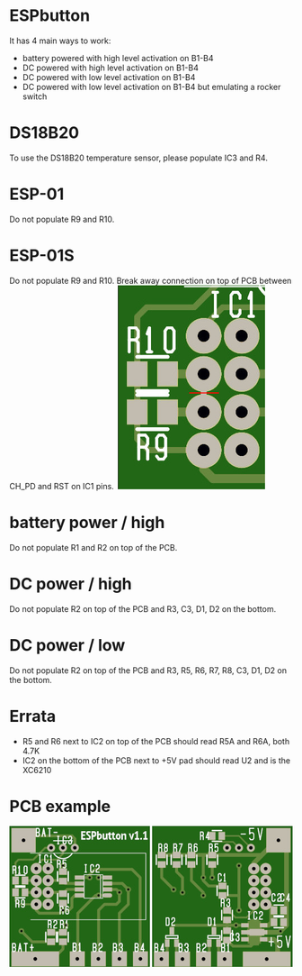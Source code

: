 # ESPbutton
It has 4 main ways to work:

- battery powered with high level activation on B1-B4
- DC powered with high level activation on B1-B4
- DC powered with low level activation on B1-B4
- DC powered with low level activation on B1-B4 but emulating a rocker switch

# DS18B20
To use the DS18B20 temperature sensor, please populate IC3 and R4.

# ESP-01
Do not populate R9 and R10.

# ESP-01S
Do not populate R9 and R10.
Break away connection on top of PCB between CH_PD and RST on IC1 pins.
<img title="ESP-01S mod" src="https://github.com/cctweaker/espbutton/blob/master/Hardware/ESP01-S mod.jpg?raw=true">

# battery power / high
Do not populate R1 and R2 on top of the PCB.

# DC power / high
Do not populate R2 on top of the PCB and R3, C3, D1, D2 on the bottom.

# DC power / low
Do not populate R2 on top of the PCB and R3, R5, R6, R7, R8, C3, D1, D2 on the bottom.

# Errata
- R5 and R6 next to IC2 on top of the PCB should read R5A and R6A, both 4.7K
- IC2 on the bottom of the PCB next to +5V pad should read U2 and is the XC6210

# PCB example
<img title="ESPbutton v1.1 TOP" src="https://github.com/cctweaker/espbutton/blob/master/Hardware/ESPbutton v1.1 top example.jpg?raw=true"> <img title="ESPbutton v1.1 BOTTOM" src="https://github.com/cctweaker/espbutton/blob/master/Hardware/ESPbutton v1.1 bottom example.jpg?raw=true">